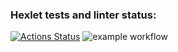 ### Hexlet tests and linter status:
[![Actions Status](https://github.com/markelovalexdmi/frontend-project-46/workflows/hexlet-check/badge.svg)](https://github.com/markelovalexdmi/frontend-project-46/actions)
![example workflow](https://github.com/markelovalexdmi/frontend-project-46/blob/main/.github/workflows/gendiff-check.yml)